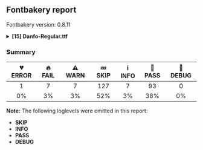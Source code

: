 ## Fontbakery report

Fontbakery version: 0.8.11

<details><summary><b>[15] Danfo-Regular.ttf</b></summary><div><details><summary>💔 <b>ERROR:</b> Familyname must be unique according to namecheck.fontdata.com (<a href="https://font-bakery.readthedocs.io/en/stable/fontbakery/profiles/googlefonts.html#com.google.fonts/check/fontdata_namecheck">com.google.fonts/check/fontdata_namecheck</a>)</summary><div>


* 💔 **ERROR** Failed to access: http://namecheck.fontdata.com.
		This check relies on the external service http://namecheck.fontdata.com via the internet. While the service cannot be reached or does not respond this check is broken.

		You can exclude this check with the command line option:
		-x com.google.fonts/check/fontdata_namecheck

		Or you can wait until the service is available again.
		If the problem persists please report this issue at: https://github.com/googlefonts/fontbakery/issues

		Original error message:
		<class 'requests.exceptions.ConnectionError'> [code: namecheck-service]
</div></details><details><summary>🔥 <b>FAIL:</b> Checking OS/2 fsType does not impose restrictions. (<a href="https://font-bakery.readthedocs.io/en/stable/fontbakery/profiles/googlefonts.html#com.google.fonts/check/fstype">com.google.fonts/check/fstype</a>)</summary><div>


* 🔥 **FAIL** In this font fsType is set to 8 meaning that:
The font may be embedded but must only be installed temporarily on other systems.

No such DRM restrictions can be enabled on the Google Fonts collection, so the fsType field must be set to zero (Installable Embedding) instead. [code: drm]
</div></details><details><summary>🔥 <b>FAIL:</b> Check Google Fonts glyph coverage. (<a href="https://font-bakery.readthedocs.io/en/stable/fontbakery/profiles/googlefonts.html#com.google.fonts/check/glyph_coverage">com.google.fonts/check/glyph_coverage</a>)</summary><div>


* 🔥 **FAIL** Missing required codepoints:

	- 0x0030 (DIGIT ZERO)


	- 0x0031 (DIGIT ONE)


	- 0x0032 (DIGIT TWO)


	- 0x0033 (DIGIT THREE)


	- 0x0034 (DIGIT FOUR)


	- 0x0035 (DIGIT FIVE)


	- 0x0036 (DIGIT SIX)


	- 0x0037 (DIGIT SEVEN)


	- 0x0038 (DIGIT EIGHT)


	- 0x0039 (DIGIT NINE)


	- 0x00A0 (NO-BREAK SPACE)


	- 0x002E (FULL STOP)


	- 0x003A (COLON)


	- 0x2026 (HORIZONTAL ELLIPSIS)


	- 0x0021 (EXCLAMATION MARK)


	- 0x002A (ASTERISK)


	- 0x0023 (NUMBER SIGN)


	- 0x002F (SOLIDUS)


	- 0x005C (REVERSE SOLIDUS)


	- 0x002D (HYPHEN-MINUS)


	- 0x0028 (LEFT PARENTHESIS)


	- 0x0029 (RIGHT PARENTHESIS)


	- 0x007B (LEFT CURLY BRACKET)


	- 0x007D (RIGHT CURLY BRACKET)


	- 0x005B (LEFT SQUARE BRACKET)


	- 0x005D (RIGHT SQUARE BRACKET)


	- 0x201C (LEFT DOUBLE QUOTATION MARK)


	- 0x201D (RIGHT DOUBLE QUOTATION MARK)


	- 0x2018 (LEFT SINGLE QUOTATION MARK)


	- 0x2019 (RIGHT SINGLE QUOTATION MARK)


	- 0x00AB (LEFT-POINTING DOUBLE ANGLE QUOTATION MARK)


	- 0x00BB (RIGHT-POINTING DOUBLE ANGLE QUOTATION MARK)


	- 0x0022 (QUOTATION MARK)


	- 0x0027 (APOSTROPHE)


	- 0x007C (VERTICAL LINE)


	- 0x002B (PLUS SIGN)


	- 0x00D7 (MULTIPLICATION SIGN)


	- 0x00F7 (DIVISION SIGN)


	- 0x003D (EQUALS SIGN)


	- 0x003E (GREATER-THAN SIGN)


	- 0x003C (LESS-THAN SIGN)


	- 0x0025 (PERCENT SIGN)


	- 0x0308 (COMBINING DIAERESIS)


	- 0x0300 (COMBINING GRAVE ACCENT)


	- 0x0301 (COMBINING ACUTE ACCENT)


	- 0x030B (COMBINING DOUBLE ACUTE ACCENT)


	- 0x0304 (COMBINING MACRON)


	- 0x02D9 (DOT ABOVE)


	- 0x00B0 (DEGREE SIGN)


	- 0x00C1 (LATIN CAPITAL LETTER A WITH ACUTE)


	- 0x0102 (LATIN CAPITAL LETTER A WITH BREVE)


	- 0x00C2 (LATIN CAPITAL LETTER A WITH CIRCUMFLEX)


	- 0x00C4 (LATIN CAPITAL LETTER A WITH DIAERESIS)


	- 0x00C0 (LATIN CAPITAL LETTER A WITH GRAVE)


	- 0x0100 (LATIN CAPITAL LETTER A WITH MACRON)


	- 0x0104 (LATIN CAPITAL LETTER A WITH OGONEK)


	- 0x00C5 (LATIN CAPITAL LETTER A WITH RING ABOVE)


	- 0x00C3 (LATIN CAPITAL LETTER A WITH TILDE)


	- 0x00C6 (LATIN CAPITAL LETTER AE)


	- 0x0106 (LATIN CAPITAL LETTER C WITH ACUTE)


	- 0x010C (LATIN CAPITAL LETTER C WITH CARON)


	- 0x00C7 (LATIN CAPITAL LETTER C WITH CEDILLA)


	- 0x010A (LATIN CAPITAL LETTER C WITH DOT ABOVE)


	- 0x00D0 (LATIN CAPITAL LETTER ETH)


	- 0x010E (LATIN CAPITAL LETTER D WITH CARON)


	- 0x0110 (LATIN CAPITAL LETTER D WITH STROKE)


	- 0x00C9 (LATIN CAPITAL LETTER E WITH ACUTE)


	- 0x011A (LATIN CAPITAL LETTER E WITH CARON)


	- 0x00CA (LATIN CAPITAL LETTER E WITH CIRCUMFLEX)


	- 0x00CB (LATIN CAPITAL LETTER E WITH DIAERESIS)


	- 0x0116 (LATIN CAPITAL LETTER E WITH DOT ABOVE)


	- 0x00C8 (LATIN CAPITAL LETTER E WITH GRAVE)


	- 0x0112 (LATIN CAPITAL LETTER E WITH MACRON)


	- 0x0118 (LATIN CAPITAL LETTER E WITH OGONEK)


	- 0x011E (LATIN CAPITAL LETTER G WITH BREVE)


	- 0x0122 (LATIN CAPITAL LETTER G WITH CEDILLA)


	- 0x0120 (LATIN CAPITAL LETTER G WITH DOT ABOVE)


	- 0x0126 (LATIN CAPITAL LETTER H WITH STROKE)


	- 0x0132 (LATIN CAPITAL LIGATURE IJ)


	- 0x00CD (LATIN CAPITAL LETTER I WITH ACUTE)


	- 0x00CE (LATIN CAPITAL LETTER I WITH CIRCUMFLEX)


	- 0x00CF (LATIN CAPITAL LETTER I WITH DIAERESIS)


	- 0x0130 (LATIN CAPITAL LETTER I WITH DOT ABOVE)


	- 0x00CC (LATIN CAPITAL LETTER I WITH GRAVE)


	- 0x012A (LATIN CAPITAL LETTER I WITH MACRON)


	- 0x012E (LATIN CAPITAL LETTER I WITH OGONEK)


	- 0x0136 (LATIN CAPITAL LETTER K WITH CEDILLA)


	- 0x0139 (LATIN CAPITAL LETTER L WITH ACUTE)


	- 0x013D (LATIN CAPITAL LETTER L WITH CARON)


	- 0x013B (LATIN CAPITAL LETTER L WITH CEDILLA)


	- 0x0141 (LATIN CAPITAL LETTER L WITH STROKE)


	- 0x0143 (LATIN CAPITAL LETTER N WITH ACUTE)


	- 0x0147 (LATIN CAPITAL LETTER N WITH CARON)


	- 0x0145 (LATIN CAPITAL LETTER N WITH CEDILLA)


	- 0x00D1 (LATIN CAPITAL LETTER N WITH TILDE)


	- 0x014A (LATIN CAPITAL LETTER ENG)


	- 0x00D3 (LATIN CAPITAL LETTER O WITH ACUTE)


	- 0x00D4 (LATIN CAPITAL LETTER O WITH CIRCUMFLEX)


	- 0x00D6 (LATIN CAPITAL LETTER O WITH DIAERESIS)


	- 0x00D2 (LATIN CAPITAL LETTER O WITH GRAVE)


	- 0x0150 (LATIN CAPITAL LETTER O WITH DOUBLE ACUTE)


	- 0x014C (LATIN CAPITAL LETTER O WITH MACRON)


	- 0x00D8 (LATIN CAPITAL LETTER O WITH STROKE)


	- 0x00D5 (LATIN CAPITAL LETTER O WITH TILDE)


	- 0x0152 (LATIN CAPITAL LIGATURE OE)


	- 0x00DE (LATIN CAPITAL LETTER THORN)


	- 0x0154 (LATIN CAPITAL LETTER R WITH ACUTE)


	- 0x0158 (LATIN CAPITAL LETTER R WITH CARON)


	- 0x0156 (LATIN CAPITAL LETTER R WITH CEDILLA)


	- 0x015A (LATIN CAPITAL LETTER S WITH ACUTE)


	- 0x0160 (LATIN CAPITAL LETTER S WITH CARON)


	- 0x015E (LATIN CAPITAL LETTER S WITH CEDILLA)


	- 0x0218 (LATIN CAPITAL LETTER S WITH COMMA BELOW)


	- 0x1E9E (LATIN CAPITAL LETTER SHARP S)


	- 0x0164 (LATIN CAPITAL LETTER T WITH CARON)


	- 0x021A (LATIN CAPITAL LETTER T WITH COMMA BELOW)


	- 0x00DA (LATIN CAPITAL LETTER U WITH ACUTE)


	- 0x016C (LATIN CAPITAL LETTER U WITH BREVE)


	- 0x00DB (LATIN CAPITAL LETTER U WITH CIRCUMFLEX)


	- 0x00DC (LATIN CAPITAL LETTER U WITH DIAERESIS)


	- 0x00D9 (LATIN CAPITAL LETTER U WITH GRAVE)


	- 0x0170 (LATIN CAPITAL LETTER U WITH DOUBLE ACUTE)


	- 0x016A (LATIN CAPITAL LETTER U WITH MACRON)


	- 0x0172 (LATIN CAPITAL LETTER U WITH OGONEK)


	- 0x016E (LATIN CAPITAL LETTER U WITH RING ABOVE)


	- 0x1E82 (LATIN CAPITAL LETTER W WITH ACUTE)


	- 0x0174 (LATIN CAPITAL LETTER W WITH CIRCUMFLEX)


	- 0x1E84 (LATIN CAPITAL LETTER W WITH DIAERESIS)


	- 0x1E80 (LATIN CAPITAL LETTER W WITH GRAVE)


	- 0x00DD (LATIN CAPITAL LETTER Y WITH ACUTE)


	- 0x0176 (LATIN CAPITAL LETTER Y WITH CIRCUMFLEX)


	- 0x0178 (LATIN CAPITAL LETTER Y WITH DIAERESIS)


	- 0x1EF2 (LATIN CAPITAL LETTER Y WITH GRAVE)


	- 0x0179 (LATIN CAPITAL LETTER Z WITH ACUTE)


	- 0x017D (LATIN CAPITAL LETTER Z WITH CARON)


	- 0x017B (LATIN CAPITAL LETTER Z WITH DOT ABOVE)


	- 0x00E1 (LATIN SMALL LETTER A WITH ACUTE)


	- 0x0103 (LATIN SMALL LETTER A WITH BREVE)


	- 0x00E2 (LATIN SMALL LETTER A WITH CIRCUMFLEX)


	- 0x00E4 (LATIN SMALL LETTER A WITH DIAERESIS)


	- 0x00E0 (LATIN SMALL LETTER A WITH GRAVE)


	- 0x0101 (LATIN SMALL LETTER A WITH MACRON)


	- 0x0105 (LATIN SMALL LETTER A WITH OGONEK)


	- 0x00E5 (LATIN SMALL LETTER A WITH RING ABOVE)


	- 0x00E3 (LATIN SMALL LETTER A WITH TILDE)


	- 0x00E6 (LATIN SMALL LETTER AE)


	- 0x0107 (LATIN SMALL LETTER C WITH ACUTE)


	- 0x010D (LATIN SMALL LETTER C WITH CARON)


	- 0x00E7 (LATIN SMALL LETTER C WITH CEDILLA)


	- 0x010B (LATIN SMALL LETTER C WITH DOT ABOVE)


	- 0x00F0 (LATIN SMALL LETTER ETH)


	- 0x010F (LATIN SMALL LETTER D WITH CARON)


	- 0x0111 (LATIN SMALL LETTER D WITH STROKE)


	- 0x00E9 (LATIN SMALL LETTER E WITH ACUTE)


	- 0x011B (LATIN SMALL LETTER E WITH CARON)


	- 0x00EA (LATIN SMALL LETTER E WITH CIRCUMFLEX)


	- 0x00EB (LATIN SMALL LETTER E WITH DIAERESIS)


	- 0x0117 (LATIN SMALL LETTER E WITH DOT ABOVE)


	- 0x00E8 (LATIN SMALL LETTER E WITH GRAVE)


	- 0x0113 (LATIN SMALL LETTER E WITH MACRON)


	- 0x0119 (LATIN SMALL LETTER E WITH OGONEK)


	- 0x011F (LATIN SMALL LETTER G WITH BREVE)


	- 0x0123 (LATIN SMALL LETTER G WITH CEDILLA)


	- 0x0121 (LATIN SMALL LETTER G WITH DOT ABOVE)


	- 0x0127 (LATIN SMALL LETTER H WITH STROKE)


	- 0x0131 (LATIN SMALL LETTER DOTLESS I)


	- 0x00ED (LATIN SMALL LETTER I WITH ACUTE)


	- 0x00EE (LATIN SMALL LETTER I WITH CIRCUMFLEX)


	- 0x00EF (LATIN SMALL LETTER I WITH DIAERESIS)


	- 0x00EC (LATIN SMALL LETTER I WITH GRAVE)


	- 0x0133 (LATIN SMALL LIGATURE IJ)


	- 0x012B (LATIN SMALL LETTER I WITH MACRON)


	- 0x012F (LATIN SMALL LETTER I WITH OGONEK)


	- 0x0237 (LATIN SMALL LETTER DOTLESS J)


	- 0x0137 (LATIN SMALL LETTER K WITH CEDILLA)


	- 0x013A (LATIN SMALL LETTER L WITH ACUTE)


	- 0x013E (LATIN SMALL LETTER L WITH CARON)


	- 0x013C (LATIN SMALL LETTER L WITH CEDILLA)


	- 0x0142 (LATIN SMALL LETTER L WITH STROKE)


	- 0x0144 (LATIN SMALL LETTER N WITH ACUTE)


	- 0x0148 (LATIN SMALL LETTER N WITH CARON)


	- 0x0146 (LATIN SMALL LETTER N WITH CEDILLA)


	- 0x00F1 (LATIN SMALL LETTER N WITH TILDE)


	- 0x014B (LATIN SMALL LETTER ENG)


	- 0x00F3 (LATIN SMALL LETTER O WITH ACUTE)


	- 0x00F4 (LATIN SMALL LETTER O WITH CIRCUMFLEX)


	- 0x00F6 (LATIN SMALL LETTER O WITH DIAERESIS)


	- 0x00F2 (LATIN SMALL LETTER O WITH GRAVE)


	- 0x0151 (LATIN SMALL LETTER O WITH DOUBLE ACUTE)


	- 0x014D (LATIN SMALL LETTER O WITH MACRON)


	- 0x00F8 (LATIN SMALL LETTER O WITH STROKE)


	- 0x00F5 (LATIN SMALL LETTER O WITH TILDE)


	- 0x0153 (LATIN SMALL LIGATURE OE)


	- 0x00FE (LATIN SMALL LETTER THORN)


	- 0x0155 (LATIN SMALL LETTER R WITH ACUTE)


	- 0x0159 (LATIN SMALL LETTER R WITH CARON)


	- 0x0157 (LATIN SMALL LETTER R WITH CEDILLA)


	- 0x015B (LATIN SMALL LETTER S WITH ACUTE)


	- 0x0161 (LATIN SMALL LETTER S WITH CARON)


	- 0x015F (LATIN SMALL LETTER S WITH CEDILLA)


	- 0x0219 (LATIN SMALL LETTER S WITH COMMA BELOW)


	- 0x00DF (LATIN SMALL LETTER SHARP S)


	- 0x0165 (LATIN SMALL LETTER T WITH CARON)


	- 0x021B (LATIN SMALL LETTER T WITH COMMA BELOW)


	- 0x00FA (LATIN SMALL LETTER U WITH ACUTE)


	- 0x016D (LATIN SMALL LETTER U WITH BREVE)


	- 0x00FB (LATIN SMALL LETTER U WITH CIRCUMFLEX)


	- 0x00FC (LATIN SMALL LETTER U WITH DIAERESIS)


	- 0x00F9 (LATIN SMALL LETTER U WITH GRAVE)


	- 0x0171 (LATIN SMALL LETTER U WITH DOUBLE ACUTE)


	- 0x016B (LATIN SMALL LETTER U WITH MACRON)


	- 0x0173 (LATIN SMALL LETTER U WITH OGONEK)


	- 0x016F (LATIN SMALL LETTER U WITH RING ABOVE)


	- 0x1E83 (LATIN SMALL LETTER W WITH ACUTE)


	- 0x0175 (LATIN SMALL LETTER W WITH CIRCUMFLEX)


	- 0x1E85 (LATIN SMALL LETTER W WITH DIAERESIS)


	- 0x1E81 (LATIN SMALL LETTER W WITH GRAVE)


	- 0x00FD (LATIN SMALL LETTER Y WITH ACUTE)


	- 0x0177 (LATIN SMALL LETTER Y WITH CIRCUMFLEX)


	- 0x00FF (LATIN SMALL LETTER Y WITH DIAERESIS)


	- 0x1EF3 (LATIN SMALL LETTER Y WITH GRAVE)


	- 0x017A (LATIN SMALL LETTER Z WITH ACUTE)


	- 0x017E (LATIN SMALL LETTER Z WITH CARON)


	- 0x017C (LATIN SMALL LETTER Z WITH DOT ABOVE)


	- 0x00AA (FEMININE ORDINAL INDICATOR)


	- 0x00BA (MASCULINE ORDINAL INDICATOR)


	- 0x002C (COMMA)


	- 0x003B (SEMICOLON)


	- 0x00A1 (INVERTED EXCLAMATION MARK)


	- 0x003F (QUESTION MARK)


	- 0x00BF (INVERTED QUESTION MARK)


	- 0x00B7 (MIDDLE DOT)


	- 0x2022 (BULLET)


	- 0x2013 (EN DASH)


	- 0x2014 (EM DASH)


	- 0x005F (LOW LINE)


	- 0x201A (SINGLE LOW-9 QUOTATION MARK)


	- 0x201E (DOUBLE LOW-9 QUOTATION MARK)


	- 0x2039 (SINGLE LEFT-POINTING ANGLE QUOTATION MARK)


	- 0x203A (SINGLE RIGHT-POINTING ANGLE QUOTATION MARK)


	- 0x0040 (COMMERCIAL AT)


	- 0x0026 (AMPERSAND)


	- 0x00B6 (PILCROW SIGN)


	- 0x00A7 (SECTION SIGN)


	- 0x00A9 (COPYRIGHT SIGN)


	- 0x00AE (REGISTERED SIGN)


	- 0x2122 (TRADE MARK SIGN)


	- 0x00A2 (CENT SIGN)


	- 0x0024 (DOLLAR SIGN)


	- 0x20AC (EURO SIGN)


	- 0x00A3 (POUND SIGN)


	- 0x00A5 (YEN SIGN)


	- 0x2212 (MINUS SIGN)


	- 0x007E (TILDE)


	- 0x005E (CIRCUMFLEX ACCENT)


	- 0x0307 (COMBINING DOT ABOVE)


	- 0x0302 (COMBINING CIRCUMFLEX ACCENT)


	- 0x030C (COMBINING CARON)


	- 0x0306 (COMBINING BREVE)


	- 0x030A (COMBINING RING ABOVE)


	- 0x0303 (COMBINING TILDE)


	- 0x0312 (COMBINING TURNED COMMA ABOVE)


	- 0x0326 (COMBINING COMMA BELOW)


	- 0x0327 (COMBINING CEDILLA)


	- 0x0328 (COMBINING OGONEK)


	- 0x00A8 (DIAERESIS)


	- 0x0060 (GRAVE ACCENT)


	- 0x00B4 (ACUTE ACCENT)


	- 0x02DD (DOUBLE ACUTE ACCENT)


	- 0x02C6 (MODIFIER LETTER CIRCUMFLEX ACCENT)


	- 0x02C7 (CARON)


	- 0x02D8 (BREVE)


	- 0x02DA (RING ABOVE)


	- 0x02DC (SMALL TILDE)


	- 0x00AF (MACRON)


	- 0x00B8 (CEDILLA)
 

	- 0x02DB (OGONEK)
 [code: missing-codepoints]
</div></details><details><summary>🔥 <b>FAIL:</b> Check copyright namerecords match license file. (<a href="https://font-bakery.readthedocs.io/en/stable/fontbakery/profiles/googlefonts.html#com.google.fonts/check/name/license">com.google.fonts/check/name/license</a>)</summary><div>


* 🔥 **FAIL** Font lacks NameID 13 (LICENSE DESCRIPTION). A proper licensing entry must be set. [code: missing]
</div></details><details><summary>🔥 <b>FAIL:</b> Check font follows the Google Fonts vertical metric schema (<a href="https://font-bakery.readthedocs.io/en/stable/fontbakery/profiles/googlefonts.html#com.google.fonts/check/vertical_metrics">com.google.fonts/check/vertical_metrics</a>)</summary><div>


* 🔥 **FAIL** The sum of hhea.ascender + abs(hhea.descender) + hhea.lineGap is 1000 when it should be at least 1200 [code: bad-hhea-range]
</div></details><details><summary>🔥 <b>FAIL:</b> OS/2.fsSelection bit 7 (USE_TYPO_METRICS) is set in all fonts. (<a href="https://font-bakery.readthedocs.io/en/stable/fontbakery/profiles/googlefonts.html#com.google.fonts/check/os2/use_typo_metrics">com.google.fonts/check/os2/use_typo_metrics</a>)</summary><div>


* 🔥 **FAIL** OS/2.fsSelection bit 7 (USE_TYPO_METRICS) wasNOT set in the following fonts: ['fonts/ttf/Danfo-Regular.ttf']. [code: missing-os2-fsselection-bit7]
</div></details><details><summary>🔥 <b>FAIL:</b> Do we have the latest version of FontBakery installed? (<a href="https://font-bakery.readthedocs.io/en/stable/fontbakery/profiles/universal.html#com.google.fonts/check/fontbakery_version">com.google.fonts/check/fontbakery_version</a>)</summary><div>


* 🔥 **FAIL** Current Font Bakery version is 0.8.11, while a newer 0.8.13 is already available. Please upgrade it with 'pip install -U fontbakery' [code: outdated-fontbakery]
</div></details><details><summary>🔥 <b>FAIL:</b> Font contains glyphs for whitespace characters? (<a href="https://font-bakery.readthedocs.io/en/stable/fontbakery/profiles/universal.html#com.google.fonts/check/whitespace_glyphs">com.google.fonts/check/whitespace_glyphs</a>)</summary><div>


* 🔥 **FAIL** Whitespace glyph missing for codepoint 0x00A0. [code: missing-whitespace-glyph-0x00A0]
</div></details><details><summary>⚠ <b>WARN:</b> Checking OS/2 achVendID. (<a href="https://font-bakery.readthedocs.io/en/stable/fontbakery/profiles/googlefonts.html#com.google.fonts/check/vendor_id">com.google.fonts/check/vendor_id</a>)</summary><div>


* ⚠ **WARN** OS/2 VendorID value 'NONE' is not yet recognized. If you registered it recently, then it's safe to ignore this warning message. Otherwise, you should set it to your own unique 4 character code, and register it with Microsoft at https://www.microsoft.com/typography/links/vendorlist.aspx
 [code: unknown]
</div></details><details><summary>⚠ <b>WARN:</b> Ensure fonts have ScriptLangTags declared on the 'meta' table. (<a href="https://font-bakery.readthedocs.io/en/stable/fontbakery/profiles/googlefonts.html#com.google.fonts/check/meta/script_lang_tags">com.google.fonts/check/meta/script_lang_tags</a>)</summary><div>


* ⚠ **WARN** This font file does not have a 'meta' table. [code: lacks-meta-table]
</div></details><details><summary>⚠ <b>WARN:</b> Check if each glyph has the recommended amount of contours. (<a href="https://font-bakery.readthedocs.io/en/stable/fontbakery/profiles/universal.html#com.google.fonts/check/contour_count">com.google.fonts/check/contour_count</a>)</summary><div>


* ⚠ **WARN** This check inspects the glyph outlines and detects the total number of contours in each of them. The expected values are infered from the typical ammounts of contours observed in a large collection of reference font families. The divergences listed below may simply indicate a significantly different design on some of your glyphs. On the other hand, some of these may flag actual bugs in the font such as glyphs mapped to an incorrect codepoint. Please consider reviewing the design and codepoint assignment of these to make sure they are correct.

The following glyphs do not have the recommended number of contours:

	- Glyph name: B	Contours detected: 0	Expected: 2 or 3

	- Glyph name: C	Contours detected: 0	Expected: 1

	- Glyph name: D	Contours detected: 1	Expected: 2

	- Glyph name: E	Contours detected: 0	Expected: 1

	- Glyph name: F	Contours detected: 0	Expected: 1

	- Glyph name: G	Contours detected: 0	Expected: 1

	- Glyph name: K	Contours detected: 0	Expected: 1 or 2

	- Glyph name: L	Contours detected: 0	Expected: 1

	- Glyph name: P	Contours detected: 0	Expected: 1 or 2

	- Glyph name: Q	Contours detected: 0	Expected: 2

	- Glyph name: R	Contours detected: 0	Expected: 1 or 2

	- Glyph name: S	Contours detected: 0	Expected: 1

	- Glyph name: T	Contours detected: 0	Expected: 1

	- Glyph name: U	Contours detected: 0	Expected: 1

	- Glyph name: V	Contours detected: 0	Expected: 1

	- Glyph name: W	Contours detected: 0	Expected: 1 or 2

	- Glyph name: X	Contours detected: 0	Expected: 1

	- Glyph name: Y	Contours detected: 0	Expected: 1

	- Glyph name: Z	Contours detected: 0	Expected: 1

	- Glyph name: y	Contours detected: 2	Expected: 1

	- Glyph name: B	Contours detected: 0	Expected: 2 or 3

	- Glyph name: C	Contours detected: 0	Expected: 1

	- Glyph name: D	Contours detected: 1	Expected: 2

	- Glyph name: E	Contours detected: 0	Expected: 1

	- Glyph name: F	Contours detected: 0	Expected: 1

	- Glyph name: G	Contours detected: 0	Expected: 1

	- Glyph name: K	Contours detected: 0	Expected: 1 or 2

	- Glyph name: L	Contours detected: 0	Expected: 1

	- Glyph name: P	Contours detected: 0	Expected: 1 or 2

	- Glyph name: Q	Contours detected: 0	Expected: 2

	- Glyph name: R	Contours detected: 0	Expected: 1 or 2

	- Glyph name: S	Contours detected: 0	Expected: 1

	- Glyph name: T	Contours detected: 0	Expected: 1

	- Glyph name: U	Contours detected: 0	Expected: 1

	- Glyph name: V	Contours detected: 0	Expected: 1

	- Glyph name: W	Contours detected: 0	Expected: 1 or 2

	- Glyph name: X	Contours detected: 0	Expected: 1

	- Glyph name: Y	Contours detected: 0	Expected: 1

	- Glyph name: Z	Contours detected: 0	Expected: 1 

	- Glyph name: y	Contours detected: 2	Expected: 1
 [code: contour-count]
</div></details><details><summary>⚠ <b>WARN:</b> Does GPOS table have kerning information? This check skips monospaced fonts as defined by post.isFixedPitch value (<a href="https://font-bakery.readthedocs.io/en/stable/fontbakery/profiles/gpos.html#com.google.fonts/check/gpos_kerning_info">com.google.fonts/check/gpos_kerning_info</a>)</summary><div>


* ⚠ **WARN** GPOS table lacks kerning information. [code: lacks-kern-info]
</div></details><details><summary>⚠ <b>WARN:</b> Are there any misaligned on-curve points? (<a href="https://font-bakery.readthedocs.io/en/stable/fontbakery/profiles/<Section: Outline Correctness Checks>.html#com.google.fonts/check/outline_alignment_miss">com.google.fonts/check/outline_alignment_miss</a>)</summary><div>


* ⚠ **WARN** The following glyphs have on-curve points which have potentially incorrect y coordinates:

	* A (U+0041): X=512.0,Y=1.0 (should be at baseline 0?)

	* D (U+0044): X=285.0,Y=1.0 (should be at baseline 0?)

	* I (U+0049): X=192.0,Y=598.0 (should be at cap-height 600?)

	* I (U+0049): X=147.0,Y=0.5 (should be at baseline 0?)

	* J (U+004A): X=148.0,Y=599.0 (should be at cap-height 600?)

	* O (U+004F): X=360.0,Y=601.0 (should be at cap-height 600?)

	* a (U+0061): X=394.0,Y=-1.0 (should be at baseline 0?)

	* a (U+0061): X=421.5,Y=498.0 (should be at x-height 500?)

	* a (U+0061): X=469.0,Y=500.5 (should be at x-height 500?)

	* f (U+0066): X=150.0,Y=-2.0 (should be at baseline 0?)

	* g (U+0067): X=394.0,Y=498.0 (should be at x-height 500?)

	* g (U+0067): X=441.5,Y=500.5 (should be at x-height 500?)

	* h (U+0068): X=273.0,Y=599.0 (should be at cap-height 600?)

	* i (U+0069): X=146.0,Y=-1.0 (should be at baseline 0?)

	* j (U+006A): X=154.0,Y=499.0 (should be at x-height 500?)

	* k (U+006B): X=395.0,Y=-1.0 (should be at baseline 0?)

	* l (U+006C): X=160.0,Y=-2.0 (should be at baseline 0?)

	* m (U+006D): X=403.0,Y=-1.0 (should be at baseline 0?)

	* p (U+0070): X=151.0,Y=501.0 (should be at x-height 500?)

	* p (U+0070): X=341.0,Y=1.0 (should be at baseline 0?)

	* q (U+0071): X=435.0,Y=498.0 (should be at x-height 500?)

	* q (U+0071): X=482.5,Y=500.5 (should be at x-height 500?)

	* r (U+0072): X=420.0,Y=501.0 (should be at x-height 500?)

	* r (U+0072): X=420.0,Y=501.0 (should be at x-height 500?)

	* s (U+0073): X=266.0,Y=502.0 (should be at x-height 500?)

	* t (U+0074): X=313.0,Y=502.0 (should be at x-height 500?)

	* u (U+0075): X=162.0,Y=501.0 (should be at x-height 500?)

	* u (U+0075): X=480.0,Y=500.5 (should be at x-height 500?)

	* u (U+0075): X=436.0,Y=1.0 (should be at baseline 0?)

	* u (U+0075): X=148.0,Y=2.0 (should be at baseline 0?)

	* v (U+0076): X=407.5,Y=501.5 (should be at x-height 500?)

	* v (U+0076): X=158.0,Y=501.0 (should be at x-height 500?)

	* w (U+0077): X=515.5,Y=-0.5 (should be at baseline 0?)

	* w (U+0077): X=159.0,Y=501.0 (should be at x-height 500?)

	* w (U+0077): X=676.0,Y=501.5 (should be at x-height 500?)

	* x (U+0078): X=142.5,Y=1.0 (should be at baseline 0?)

	* y (U+0079): X=382.0,Y=498.0 (should be at x-height 500?)

	* y (U+0079): X=429.5,Y=500.5 (should be at x-height 500?)

	* uni1200 (U+1200): X=212.0,Y=1.5 (should be at baseline 0?)

	* uni1200 (U+1200): X=215.5,Y=601.5 (should be at cap-height 600?)

	* uni1218 (U+1218): X=297.0,Y=602.0 (should be at cap-height 600?)

	* uni1218 (U+1218): X=329.0,Y=601.0 (should be at cap-height 600?)

	* uni12D0 (U+12D0): X=194.0,Y=1.0 (should be at baseline 0?)

	* uni12D8 (U+12D8): X=330.0,Y=602.0 (should be at cap-height 600?)

	* uni12D8 (U+12D8): X=359.5,Y=1.0 (should be at baseline 0?) 

	* uni12D8 (U+12D8): X=59.0,Y=2.0 (should be at baseline 0?) [code: found-misalignments]
</div></details><details><summary>⚠ <b>WARN:</b> Are any segments inordinately short? (<a href="https://font-bakery.readthedocs.io/en/stable/fontbakery/profiles/<Section: Outline Correctness Checks>.html#com.google.fonts/check/outline_short_segments">com.google.fonts/check/outline_short_segments</a>)</summary><div>


* ⚠ **WARN** The following glyphs have segments which seem very short:

	* D (U+0044) contains a short segment B<<193.0,138.0>-<193.0,132.0>-<194.0,128.0>>

	* M (U+004D) contains a short segment B<<827.0,112.0>-<841.0,112.0>-<852.5,121.5>>

	* g (U+0067) contains a short segment B<<173.0,41.0>-<170.0,41.0>-<167.0,41.0>>

	* m (U+006D) contains a short segment B<<775.0,105.0>-<786.0,105.0>-<795.5,111.5>>

	* m (U+006D) contains a short segment B<<795.5,111.5>-<805.0,118.0>-<809.0,127.0>>

	* y (U+0079) contains a short segment B<<88.0,398.0>-<82.0,404.0>-<74.0,404.0>>

	* z (U+007A) contains a short segment B<<516.0,404.0>-<512.0,406.0>-<507.5,404.0>>

	* z (U+007A) contains a short segment B<<507.5,404.0>-<503.0,402.0>-<499.0,400.0>>

	* z (U+007A) contains a short segment B<<10.0,80.0>-<17.0,79.0>-<24.0,84.0>>

	* uni1218 (U+1218) contains a short segment B<<374.0,593.0>-<387.0,589.0>-<389.0,577.0>>

	* uni1218 (U+1218) contains a short segment B<<655.0,546.0>-<653.0,557.0>-<658.5,565.5>>

	* uni1218 (U+1218) contains a short segment B<<658.5,565.5>-<664.0,574.0>-<675.0,576.0>>

	* uni1218 (U+1218) contains a short segment B<<500.0,236.0>-<500.0,245.0>-<499.5,255.0>>

	* uni1218 (U+1218) contains a short segment B<<499.5,255.0>-<499.0,265.0>-<502.0,281.0>>

	* uni1218 (U+1218) contains a short segment B<<521.5,563.5>-<514.0,571.0>-<500.0,568.0>>

	* uni12D8 (U+12D8) contains a short segment B<<222.0,522.5>-<221.0,513.0>-<219.0,505.0>> 

	* uni12D8 (U+12D8) contains a short segment L<<353.0,509.0>--<353.0,509.0>> [code: found-short-segments]
</div></details><details><summary>⚠ <b>WARN:</b> Do outlines contain any jaggy segments? (<a href="https://font-bakery.readthedocs.io/en/stable/fontbakery/profiles/<Section: Outline Correctness Checks>.html#com.google.fonts/check/outline_jaggy_segments">com.google.fonts/check/outline_jaggy_segments</a>)</summary><div>


* ⚠ **WARN** The following glyphs have jaggy segments:

	* h (U+0068): B<<245.5,431.5>-<234.0,385.0>-<224.0,346.0>>/B<<224.0,346.0>-<242.0,382.0>-<272.0,417.5>> = 12.183656585987338 [code: found-jaggy-segments]
</div></details><br></div></details>

### Summary

| 💔 ERROR | 🔥 FAIL | ⚠ WARN | 💤 SKIP | ℹ INFO | 🍞 PASS | 🔎 DEBUG |
|:-----:|:----:|:----:|:----:|:----:|:----:|:----:|
| 1 | 7 | 7 | 127 | 7 | 93 | 0 |
| 0% | 3% | 3% | 52% | 3% | 38% | 0% |

**Note:** The following loglevels were omitted in this report:
* **SKIP**
* **INFO**
* **PASS**
* **DEBUG**
